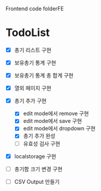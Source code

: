Frontend code folderFE 

# TodoList
- [x] 총기 리스트 구현  
- [x] 보유총기 통계 구현  
- [x] 보유총기 통계 총 합계 구현
- [x] 열외 페이지 구현  
- [x] 총기 추가 구현  
    - [x] edit mode에서 remove 구현  
    - [x] edit mode에서 save 구현  
    - [x] edit mode에서 dropdown 구현  
    - [x] 총기 추가 완성  
    - [ ] 유효성 검사 구현  
- [x] localstorage 구현  
- [ ] 총기함 크기 변경 구현
- [ ] CSV Output 만들기


